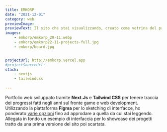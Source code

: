 ```yaml
---
title: EMKORP
date: "2021-12-01"
category: web
previewImage: 
previewText: Il sito che stai visualizzando, creato come vetrina del progresso fatto negli anni. Meta vero?
images:
    - emkorp/emkorp_29-11.webp
    - emkorp/emkorp22-11-projects-full.jpg
    - emkorp/board.jpg


projectUrl: http://emkorp.vercel.app
#projectSourceUrl: 
stack:
    - nextjs
    - tailwindcss
    
---
```

Portfolio web sviluppato tramite **Next.Js** e **Tailwind CSS** per tenere traccia dei progressi fatti negli anni sul fronte game e web development. Utilizzando la piattaforma **Figma** per lo sketching di interfacce, ho ponderato [varie opzioni](https://www.figma.com/file/cacW7dvbJnVTpy9Hyp0qUO/EMKORP-draft?node-id=33%3A337) fino ad approdare a quella da cui stai leggendo. Allegata in fondo un esempio di interfaccia per lo showcase dei progetti tratto da una prima versione del sito poi scartata.